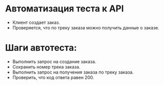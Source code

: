 ﻿# Автоматизация теста к API
- Клиент создает заказ.
- Проверяется, что по треку заказа можно получить данные о заказе.
# Шаги автотеста:
- Выполнить запрос на создание заказа.
- Сохранить номер трека заказа.
- Выполнить запрос на получения заказа по треку заказа.
- Проверить, что код ответа равен 200. 
